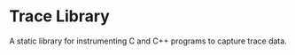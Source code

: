 Trace Library
=============

A static library for instrumenting C and C++ programs to capture trace data.
